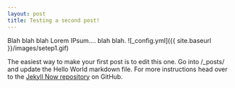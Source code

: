 ```yaml
---
layout: post
title: Testing a second post!
---
```


Blah blah blah Lorem IPsum.... blah blah.
![_config.yml]({{ site.baseurl }}/images/setep1.gif)

The easiest way to make your first post is to edit this one. Go into /_posts/ and update the Hello World markdown file. For more instructions head over to the [Jekyll Now repository](https://github.com/barryclark/jekyll-now) on GitHub.